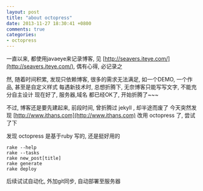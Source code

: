 ```yaml
---
layout: post
title: "about octopress"
date: 2013-11-27 18:30:41 +0800
comments: true
categories: 
- octopress
---
```



一直以来, 都使用javaeye来记录博客, 见 [http://seavers.iteye.com/](http://seavers.iteye.com/), 偶有心得, 必记录之

然, 随着时间积累, 发现只依赖博客, 很多的需求无法满足, 如一个DEMO, 一个作品, 甚至是自定义样式
每遇新技术时, 总想折腾下, 无奈博客只能写写文字, 不能充分自主设计
现在好了, 服务器,域名 都已经OK了, 开始折腾了~~~

不过, 博客还是要先建起来, 前段时间, 曾折腾过 jekyll , 却半途而废了
今天突然发现 [http://www.ithans.com](http://www.ithans.com) 改用 octopress 了, 尝试了下

发现 octopress 是基于ruby 写的, 还是挺好用的

```
rake --help
rake --tasks
rake new_post[title]
rake generate
rake deploy
```

后续试试自动化, 外加git同步, 自动部署至服务器

